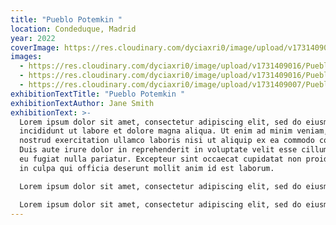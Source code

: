 ```yaml
---
title: "Pueblo Potemkin "
location: Condeduque, Madrid
year: 2022
coverImage: https://res.cloudinary.com/dyciaxri0/image/upload/v1731409012/Pueblo%20Potemkin/Pueblo1_zawh2z.jpg
images:
  - https://res.cloudinary.com/dyciaxri0/image/upload/v1731409016/Pueblo%20Potemkin/pueblo2_pfgdcs.jpg
  - https://res.cloudinary.com/dyciaxri0/image/upload/v1731409016/Pueblo%20Potemkin/pueblo2_pfgdcs.jpg
  - https://res.cloudinary.com/dyciaxri0/image/upload/v1731409007/Pueblo%20Potemkin/pueblo4_xnjsmx.jpg
exhibitionTextTitle: "Pueblo Potemkin "
exhibitionTextAuthor: Jane Smith
exhibitionText: >-
  Lorem ipsum dolor sit amet, consectetur adipiscing elit, sed do eiusmod tempor
  incididunt ut labore et dolore magna aliqua. Ut enim ad minim veniam, quis
  nostrud exercitation ullamco laboris nisi ut aliquip ex ea commodo consequat.
  Duis aute irure dolor in reprehenderit in voluptate velit esse cillum dolore
  eu fugiat nulla pariatur. Excepteur sint occaecat cupidatat non proident, sunt
  in culpa qui officia deserunt mollit anim id est laborum.

  Lorem ipsum dolor sit amet, consectetur adipiscing elit, sed do eiusmod tempor incididunt ut labore et dolore magna aliqua. Ut enim ad minim veniam, quis nostrud exercitation ullamco laboris nisi ut aliquip ex ea commodo consequat. Duis aute irure dolor in reprehenderit in voluptate velit esse cillum dolore eu fugiat nulla pariatur. Excepteur sint occaecat cupidatat non proident, sunt in culpa qui officia deserunt mollit anim id est laborum.

  Lorem ipsum dolor sit amet, consectetur adipiscing elit, sed do eiusmod tempor incididunt ut labore et dolore magna aliqua. Ut enim ad minim veniam, quis nostrud exercitation ullamco laboris nisi ut aliquip ex ea commodo consequat. Duis aute irure dolor in reprehenderit in voluptate velit esse cillum dolore eu fugiat nulla pariatur. Excepteur sint occaecat cupidatat non proident, sunt in culpa qui officia deserunt mollit anim id est laborum.
---
```

